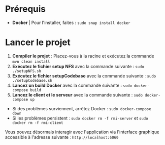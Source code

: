 # Prérequis

- **Docker** | Pour l'installer, faites : `sudo snap install docker`

# Lancer le projet

1. **Compiler le projet** : Placez-vous à la racine et exécutez la commande `mvn clean install`
2. **Exécutez le fichier setup NFS** avec la commande suivante : `sudo ./setupNFS.sh`
3. **Exécutez le fichier setupCodebase** avec la commande suivante : `sudo ./setupCodebase.sh`
4. **Lancez un build Docker** avec la commande suivante : `sudo docker-compose build`
5. **Lancez le client et le serveur** avec la commande suivante : `sudo docker-compose up`

- Si des problèmes surviennent, arrêtez Docker : `sudo docker-compose down`
- Si les problèmes persistent : `sudo docker rm -f rmi-server` et `sudo docker rm -f rmi-client`

Vous pouvez désormais interagir avec l'application via l'interface graphique accessible à l'adresse suivante : `http://localhost:6060`
